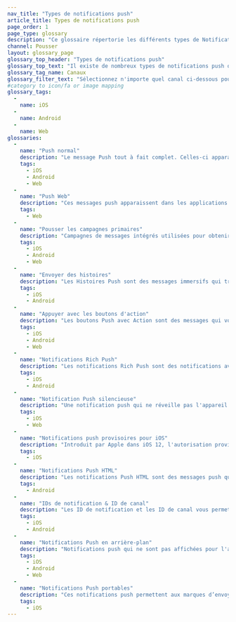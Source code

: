 ```yaml
---
nav_title: "Types de notifications push"
article_title: Types de notifications push
page_order: 1
page_type: glossary
description: "Ce glossaire répertorie les différents types de Notifications Push que vous pouvez utiliser Braze pour envoyer."
channel: Pousser
layout: glossary_page
glossary_top_header: "Types de notifications push"
glossary_top_text: "Il existe de nombreux types de notifications push que vous pouvez utiliser pour interagir avec vos clients. Ils peuvent être rétrécis par canal et utilisés pour répondre aux besoins de plusieurs utilisateurs. Vous pouvez configurer la plupart de ces paramètres dans vos campagnes push, mais il y a des notes dans les descriptions ci-dessous qui indiquent si des configurations d'arrière-plan sont nécessaires et ce qu'elles pourraient être."
glossary_tag_name: Canaux
glossary_filter_text: "Sélectionnez n'importe quel canal ci-dessous pour affiner les options de type poussé."
#category to icon/fa or image mapping
glossary_tags:
  - 
    name: iOS
  - 
    name: Android
  - 
    name: Web
glossaries:
  - 
    name: "Push normal"
    description: "Le message Push tout à fait complet. Celles-ci apparaissent sur l'appareil de votre utilisateur avec un son de notification et un message qui se glisse dans une barre de notification ou dans une pile."
    tags:
      - iOS
      - Android
      - Web
  - 
    name: "Push Web"
    description: "Ces messages push apparaissent dans les applications Web ou les navigateurs. Ils doivent toujours être autorisés à rejoindre le client. Notez que Web Push ne fonctionne pas si l'utilisateur utilise un navigateur caché."
    tags:
      - Web
  - 
    name: "Pousser les campagnes primaires"
    description: "Campagnes de messages intégrés utilisées pour obtenir des utilisateurs un signal explicite d'opt-in ou d'opt-out. Grâce à l'astérisque, vous pouvez éviter d'envoyer des notifications aux utilisateurs qui sont susceptibles de désactiver push via les paramètres de l'appareil. Pour iOS, les campagnes de push sont pertinentes en tant que notifications push de premier plan (i.e. les notifications de réveil de l'appareil) ne sont pas activées tant qu'un utilisateur n'opte pas explicitement dans l'invite push native d'iOS."
    tags:
      - iOS
      - Android
      - Web
  - 
    name: "Envoyer des histoires"
    description: "Les Histoires Push sont des messages immersifs qui transmettent à votre utilisateur un voyage visuel sous la forme d’un carrousel. Ceux-ci ne sont disponibles que pour les appareils mobiles."
    tags:
      - iOS
      - Android
  - 
    name: "Appuyer avec les boutons d'action"
    description: "Les boutons Push avec Action sont des messages qui vous permettent de fournir des options à vos utilisateurs et de proposer plusieurs appels à l'action."
    tags:
      - iOS
      - Android
      - Web
  - 
    name: "Notifications Rich Push"
    description: "Les notifications Rich Push sont des notifications avec des images immersives et du contenu créatif qui peuvent s'étendre au-delà d'une simple icône et appeler au texte d'action."
    tags:
      - iOS
      - Android
  - 
    name: "Notification Push silencieuse"
    description: "Une notification push qui ne réveille pas l'appareil lors de l'affichage sur l'appareil. À la place, la notification sera stockée dans la zone de notification de l'appareil."
    tags:
      - iOS
      - Web
  - 
    name: "Notifications push provisoires pour iOS"
    description: "Introduit par Apple dans iOS 12, l'autorisation provisoire se produit automatiquement à l'installation des applications iOS, permettant aux marques d'envoyer des notifications silencieuses sans afficher une invite push aux utilisateurs. Lorsque le push silencieux est envoyé et visualisé dans la barre de notification de l'appareil, les utilisateurs auront la possibilité d'autoriser ou d'arrêter les notifications push."
    tags:
      - iOS
  - 
    name: "Notifications Push HTML"
    description: "Les notifications Push HTML sont des messages push qui sont codés en HTML et n'utilisent pas les modèles de push prédéfinis que Braze fournit. Avoir la possibilité de créer des notifications push HTML permet à votre entreprise d'avoir une totale liberté créative et une image de marque cohérente quand il s'agit de la façon dont vous voulez que ces messages push apparaissent."
    tags:
      - Android
  - 
    name: "IDs de notification & ID de canal"
    description: "Les ID de notification et les ID de canal vous permettent de remplacer ou de mettre à jour les notifications push déjà reçues, mais pas ouvertes, par l'utilisateur."
    tags:
      - iOS
      - Android
  - 
    name: "Notifications Push en arrière-plan"
    description: "Notifications push qui ne sont pas affichées pour l'appareil. Habituellement utilisé pour envoyer des paquets d'informations à l'application pour les processus en arrière-plan et le suivi de la désinstallation. Un jeton de push en arrière-plan est requis pour l'envoi d'un push en arrière-plan."
    tags:
      - iOS
      - Android
      - Web
  - 
    name: "Notifications Push portables"
    description: "Ces notifications push permettent aux marques d’envoyer des messages directement à des appareils portables comme l’Apple Watch."
    tags:
      - iOS
---
```


